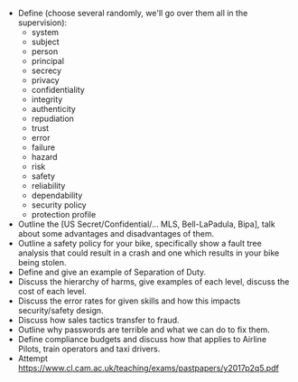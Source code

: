 - Define (choose several randomly, we'll go over them all in the supervision):
  - system
  - subject
  - person
  - principal
  - secrecy
  - privacy
  - confidentiality
  - integrity
  - authenticity
  - repudiation
  - trust
  - error
  - failure
  - hazard
  - risk
  - safety
  - reliability
  - dependability
  - security policy
  - protection profile
- Outline the [US Secret/Confidential/... MLS, Bell-LaPadula, Bipa], talk about some advantages and disadvantages of them.
- Outline a safety policy for your bike, specifically show a fault tree analysis that could result in a crash and one which results in your bike being stolen.
- Define and give an example of Separation of Duty.
- Discuss the hierarchy of harms, give examples of each level, discuss the cost of each level.
- Discuss the error rates for given skills and how this impacts security/safety design.
- Discuss how sales tactics transfer to fraud.
- Outline why passwords are terrible and what we can do to fix them.
- Define compliance budgets and discuss how that applies to Airline Pilots, train operators and taxi drivers.
- Attempt https://www.cl.cam.ac.uk/teaching/exams/pastpapers/y2017p2q5.pdf
